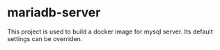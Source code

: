 # mariadb-server
This project is used to build a docker image for mysql server.
Its default settings can be overriden.


